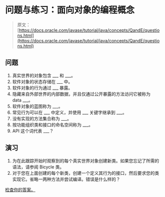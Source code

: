 # 问题与练习：面向对象的编程概念

> 原文： [https://docs.oracle.com/javase/tutorial/java/concepts/QandE/questions.html](https://docs.oracle.com/javase/tutorial/java/concepts/QandE/questions.html)

## 问题

1.  真实世界的对象包含 ___ 和 ___。
2.  软件对象的状态存储在 ___ 中。
3.  软件对象的行为通过 ___ 暴露。
4.  隐藏来自外部世界的内部数据，并且仅通过公开暴露的方法访问它被称为 data ___。
5.  软件对象的蓝图称为 ___。
6.  常见行为可以在 ___ 中定义，并使用 ___ 关键字继承到 ___。
7.  没有实现的方法集合称为 ___。
8.  按功能组织类和接口的命名空间称为 ___。
9.  API 这个词代表 ___？

## 演习

1.  为在此跟踪开始时观察到的每个真实世界对象创建新类。如果您忘记了所需的语法，请参阅 Bicycle 类。
2.  对于您在上面创建的每个新类，创建一个定义其行为的接口，然后要求您的类实现它。省略一两种方法并尝试编译。错误是什么样的？

[检查你的答案。](answers.html)
